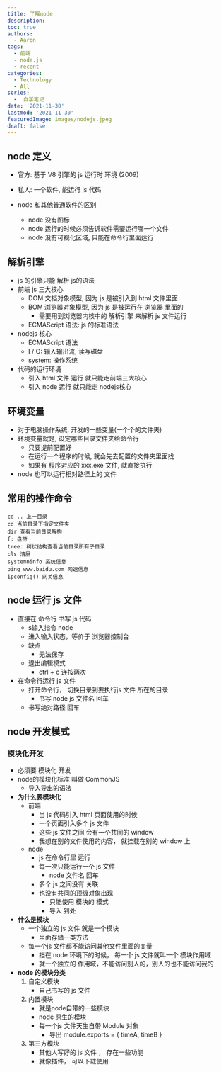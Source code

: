 ```yaml
---
title: 了解node
description: 
toc: true
authors:
  - Aaron
tags:
  - 前端
  - node.js
  - recent
categories:
  - Technology
  - All
series:
  -  自学笔记
date: '2021-11-30'
lastmod: '2021-11-30'
featuredImage: images/nodejs.jpeg
draft: false
---
```


## node 定义

- 官方: 基于 V8 引擎的 js 运行时 环境 (2009)
- 私人: 一个软件, 能运行 js 代码

- node 和其他普通软件的区别
  - node 没有图标
  - node 运行的时候必须告诉软件需要运行哪一个文件
  - node 没有可视化区域, 只能在命令行里面运行

## 解析引擎

- js 的引擎只能 解析 js的语法
- 前端 js 三大核心
  - DOM 文档对象模型, 因为 js 是被引入到 html 文件里面
  - BOM 浏览器对象模型, 因为 js 是被运行在 浏览器 里面的
    - 需要用到浏览器内核中的 解析引擎 来解析 js 文件运行
  - ECMAScript 语法: js 的标准语法
- nodejs 核心
  - ECMAScript 语法
  - I / O: 输入输出流, 读写磁盘
  - system: 操作系统
- 代码的运行环境
  - 引入 html 文件 运行 就只能走前端三大核心
  - 引入 node 运行 就只能走 nodejs核心

## 环境变量

- 对于电脑操作系统, 开发的一些变量(一个个的文件夹)
- 环境变量就是, 设定哪些目录文件夹给命令行
  - 只要提前配置好
  - 在运行一个程序的时候, 就会先去配置的文件夹里面找
  - 如果有 程序对应的 xxx.exe 文件, 就直接执行
- node 也可以运行相对路径上的 文件

## 常用的操作命令

```shell
cd .. 上一目录
cd 当前目录下指定文件夹
dir 查看当前目录解构
f: 盘符
tree: 树状结构查看当前目录所有子目录
cls 清屏
systemninfo 系统信息
ping www.baidu.com 网速信息
ipconfig() 网关信息
```

## node 运行 js 文件

- 直接在 命令行 书写 js 代码
  - s输入指令 node
  - 进入输入状态，等价于 浏览器控制台
  - 缺点
    - 无法保存
  - 退出编辑模式
    - ctrl + c 连按两次
- 在命令行运行 js 文件
  - 打开命令行， 切换目录到要执行js 文件 所在的目录
    - 书写 node js 文件名 回车
  - 书写绝对路径 回车

## node 开发模式

### 模块化开发

- 必须要 模块化 开发
- node的模块化标准 叫做 CommonJS
  - 导入导出的语法
- **为什么要模块化**
  - 前端
    - 当 js 代码引入 html 页面使用的时候
    - 一个页面引入多个 js 文件
    - 这些 js 文件之间 会有一个共同的 window
    - 我想在别的文件使用的内容， 就挂载在别的 window 上
  - node
    - js 在命令行里 运行
    - 每一次只能运行一个 js 文件
      - node 文件名 回车
    - 多个 js 之间没有 关联
    - 也没有共同的顶级对象出现
      - 只能使用 模块的 模式
      - 导入 到处
- **什么是模块**
  - 一个独立的 js 文件 就是一个模块
    - 里面存储一类方法
  - 每一个js 文件都不能访问其他文件里面的变量
    - 挡在 node 环境下的时候， 每一个 js 文件就叫一个 模块作用域
    - 就一个独立的 作用域，不能访问别人的，别人的也不能访问我的
- **node 的模块分类**
  1. 自定义模块
     - 自己书写的 js 文件
  2. 内置模块
     - 就是node自带的一些模块
     - node 原生的模块
     - 每一个js 文件天生自带 Module 对象
       - 导出 module.exports = { timeA, timeB }
  3. 第三方模块
     - 其他人写好的 js 文件 ， 存在一些功能
     - 就像插件， 可以下载使用